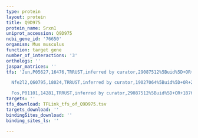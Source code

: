 ```yaml
---
type: protein
layout: protein
title: Q9D975
protein_name: Srxn1
uniprot_accession: Q9D975
ncbi_gene_id: '76650'
organism: Mus musculus
function: target gene
number_of_interactions: '3'
orthologs: ''
jaspar_matrices: ''
tfs: 'Jun,P05627,16476,TRRUST,inferred by curator,29087512%5Buid%5D+OR+20826812%5Buid%5D,Yes

  Nfe2l2,Q60795,18024,TRRUST,inferred by curator,19027064%5Buid%5D+OR+20826812%5Buid%5D+OR+18445702%5Buid%5D+OR+18761713%5Buid%5D+OR+29087512%5Buid%5D+OR+21466852%5Buid%5D,Yes

  Fos,P01101,14281,TRRUST,inferred by curator,29087512%5Buid%5D+OR+18761713%5Buid%5D,Yes'
targets: ''
tfs_download: TFLink_tfs_of_Q9D975.tsv
targets_download: ''
bindingSites_download: ''
binding_sites_ls: ''

---
```

